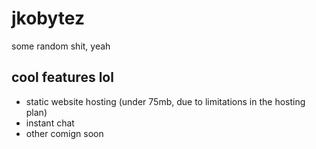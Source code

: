 # jkobytez
some random shit, yeah
## cool features lol
- static website hosting (under 75mb, due to limitations in the hosting plan)
- instant chat
- other comign soon
